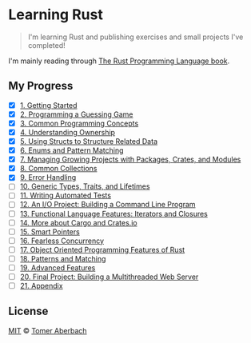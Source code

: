 # Learning Rust

> I'm learning Rust and publishing exercises and small projects I've completed!

I'm mainly reading through [The Rust Programming Language book](https://doc.rust-lang.org/stable/book).

## My Progress

- [x] [1. Getting Started](https://doc.rust-lang.org/book/ch01-00-getting-started.html)
- [x] [2. Programming a Guessing Game](https://doc.rust-lang.org/book/ch02-00-guessing-game-tutorial.html)
- [x] [3. Common Programming Concepts](https://doc.rust-lang.org/book/ch03-00-common-programming-concepts.html)
- [x] [4. Understanding Ownership](https://doc.rust-lang.org/book/ch04-00-understanding-ownership.html)
- [x] [5. Using Structs to Structure Related Data](https://doc.rust-lang.org/book/ch05-00-structs.html)
- [x] [6. Enums and Pattern Matching](https://doc.rust-lang.org/book/ch06-00-enums.html)
- [x] [7. Managing Growing Projects with Packages, Crates, and Modules](https://doc.rust-lang.org/book/ch07-00-managing-growing-projects-with-packages-crates-and-modules.html)
- [x] [8. Common Collections](https://doc.rust-lang.org/book/ch08-00-common-collections.html)
- [x] [9. Error Handling](https://doc.rust-lang.org/book/ch09-00-error-handling.html)
- [ ] [10. Generic Types, Traits, and Lifetimes](https://doc.rust-lang.org/book/ch10-00-generics.html)
- [ ] [11. Writing Automated Tests](https://doc.rust-lang.org/book/ch11-00-testing.html)
- [ ] [12. An I/O Project: Building a Command Line Program](https://doc.rust-lang.org/book/ch12-00-an-io-project.html)
- [ ] [13. Functional Language Features: Iterators and Closures](https://doc.rust-lang.org/book/ch13-00-functional-features.html)
- [ ] [14. More about Cargo and Crates.io](https://doc.rust-lang.org/book/ch14-00-more-about-cargo.html)
- [ ] [15. Smart Pointers](https://doc.rust-lang.org/book/ch15-00-smart-pointers.html)
- [ ] [16. Fearless Concurrency](https://doc.rust-lang.org/book/ch16-00-concurrency.html)
- [ ] [17. Object Oriented Programming Features of Rust](https://doc.rust-lang.org/book/ch17-00-oop.html)
- [ ] [18. Patterns and Matching](https://doc.rust-lang.org/book/ch18-00-patterns.html)
- [ ] [19. Advanced Features](https://doc.rust-lang.org/book/ch19-00-advanced-features.html)
- [ ] [20. Final Project: Building a Multithreaded Web Server](https://doc.rust-lang.org/book/ch20-00-final-project-a-web-server.html)
- [ ] [21. Appendix](https://doc.rust-lang.org/book/appendix-00.html)

## License

[MIT](https://github.com/TomerAberbach/learning-rust/blob/master/license) © [Tomer Aberbach](https://github.com/TomerAberbach)
